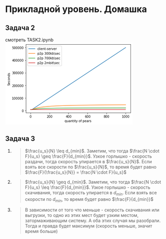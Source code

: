 # Прикладной уровень. Домашка

## Задача 2

смотреть TASK2.ipynb
![](./images/download_time.png)


## Задача 3

1.  
    >$\frac{u_s}{N} \leq d_{min}$. Заметим, что тогда $\frac{N \cdot F}{u_s} \geq \frac{F}{d_{min}}$. 
    Узкое горлышко - скорость раздачи, тогда скорость упирается в $\frac{u_s}{N}$. Если взять все скорости по $\frac{u_s}{N}$, то время будет равно $\frac{F}{\frac{u_s}{N}} = \frac{N \cdot F}{u_s}$

2. 
    >$\frac{u_s}{N} \geq d_{min}$. Заметим, что тогда $\frac{N \cdot F}{u_s} \leq \frac{F}{d_{min}}$. 
    Узкое горлышко - скорость скачивания, тогда скорость упирается в $d_{min}$. Если взять все скорости по $d_{min}$, то время будет равно $\frac{F}{d_{min}}$

3. 
    >В зависимости от того что меньше - скорость скачивания или выгрузки, то одно из этих мест будет узким местом, затормаживающим систему. А оба этих случая мы разобрали. Тогда и правда будет максимум (скорость меньше, значит время больше)